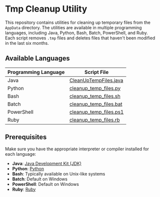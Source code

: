 # Tmp Cleanup Utility

This repository contains utilities for cleaning up temporary files from the `AppData` directory. The utilities are available in multiple programming languages, including Java, Python, Bash, Batch, PowerShell, and Ruby. Each script removes `.tmp` files and deletes files that haven't been modified in the last six months.

## Available Languages

| Programming Language | Script File                |
|----------------------|-----------------------------|
| Java                 | [CleanUpTempFiles.java](./java.java) |
| Python               | [cleanup_temp_files.py](./python.py) |
| Bash                 | [cleanup_temp_files.sh](./bash.sh) |
| Batch                | [cleanup_temp_files.bat](./batch.bat) |
| PowerShell           | [cleanup_temp_files.ps1](./powershell.ps1) |
| Ruby                 | [cleanup_temp_files.rb](./ruby.rb) |

## Prerequisites

Make sure you have the appropriate interpreter or compiler installed for each language:

- **Java**: [Java Development Kit (JDK)](https://www.oracle.com/java/technologies/javase-downloads.html)
- **Python**: [Python](https://www.python.org/downloads/)
- **Bash**: Typically available on Unix-like systems
- **Batch**: Default on Windows
- **PowerShell**: Default on Windows
- **Ruby**: [Ruby](https://www.ruby-lang.org/en/downloads/)

